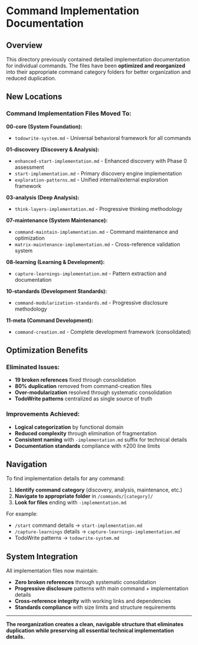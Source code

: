 # Command Implementation Documentation

## Overview

This directory previously contained detailed implementation documentation for individual commands. The files have been **optimized and reorganized** into their appropriate command category folders for better organization and reduced duplication.

## New Locations

### Command Implementation Files Moved To:

**00-core (System Foundation):**
- `todowrite-system.md` - Universal behavioral framework for all commands

**01-discovery (Discovery & Analysis):**
- `enhanced-start-implementation.md` - Enhanced discovery with Phase 0 assessment
- `start-implementation.md` - Primary discovery engine implementation  
- `exploration-patterns.md` - Unified internal/external exploration framework

**03-analysis (Deep Analysis):**
- `think-layers-implementation.md` - Progressive thinking methodology

**07-maintenance (System Maintenance):**
- `command-maintain-implementation.md` - Command maintenance and optimization
- `matrix-maintenance-implementation.md` - Cross-reference validation system

**08-learning (Learning & Development):**
- `capture-learnings-implementation.md` - Pattern extraction and documentation

**10-standards (Development Standards):**
- `command-modularization-standards.md` - Progressive disclosure methodology

**11-meta (Command Development):**
- `command-creation.md` - Complete development framework (consolidated)

## Optimization Benefits

### Eliminated Issues:
- **19 broken references** fixed through consolidation
- **80% duplication** removed from command-creation files
- **Over-modularization** resolved through systematic consolidation
- **TodoWrite patterns** centralized as single source of truth

### Improvements Achieved:
- **Logical categorization** by functional domain
- **Reduced complexity** through elimination of fragmentation
- **Consistent naming** with `-implementation.md` suffix for technical details
- **Documentation standards** compliance with ≤200 line limits

## Navigation

To find implementation details for any command:

1. **Identify command category** (discovery, analysis, maintenance, etc.)
2. **Navigate to appropriate folder** in `/commands/[category]/`
3. **Look for files** ending with `-implementation.md`

For example:
- `/start` command details → `start-implementation.md`
- `/capture-learnings` details → `capture-learnings-implementation.md`
- TodoWrite patterns → `todowrite-system.md`

## System Integration

All implementation files now maintain:
- **Zero broken references** through systematic consolidation
- **Progressive disclosure** patterns with main command + implementation details
- **Cross-reference integrity** with working links and dependencies
- **Standards compliance** with size limits and structure requirements

---

**The reorganization creates a clean, navigable structure that eliminates duplication while preserving all essential technical implementation details.**